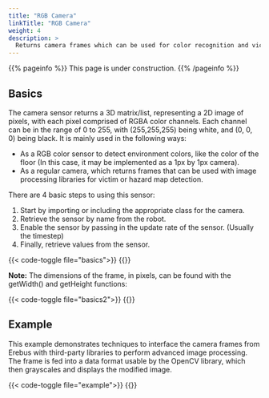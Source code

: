 ```yaml
---
title: "RGB Camera"
linkTitle: "RGB Camera"
weight: 4
description: >
  Returns camera frames which can be used for color recognition and victim detection
---
```


{{% pageinfo %}}
This page is under construction.
{{% /pageinfo %}}

## Basics

The camera sensor returns a 3D matrix/list, representing a 2D image of pixels, with each pixel comprised of RGBA color channels. Each channel can be in the range of 0 to 255, with (255,255,255) being white, and (0, 0, 0) being black. It is mainly used in the following ways:
- As a RGB color sensor to detect environment colors, like the color of the floor (In this case, it may be implemented as a 1px by 1px camera).
- As a regular camera, which returns frames that can be used with image processing libraries for victim or hazard map detection.

There are 4 basic steps to using this sensor:

1. Start by importing or including the appropriate class for the camera.
2. Retrieve the sensor by name from the robot.
3. Enable the sensor by passing in the update rate of the sensor. (Usually the timestep) 
4. Finally, retrieve values from the sensor.

{{< code-toggle file="basics">}}
{{</code-toggle>}}

<b>Note:</b> The dimensions of the frame, in pixels, can be found with the getWidth() and getHeight functions:

{{< code-toggle file="basics2">}}
{{</code-toggle>}}

## Example

This example demonstrates techniques to interface the camera frames from Erebus with third-party libraries to perform advanced image processing. The frame is fed into a data format usable by the OpenCV library, which then grayscales and displays the modified image.

{{< code-toggle file="example">}}
{{</code-toggle>}}
